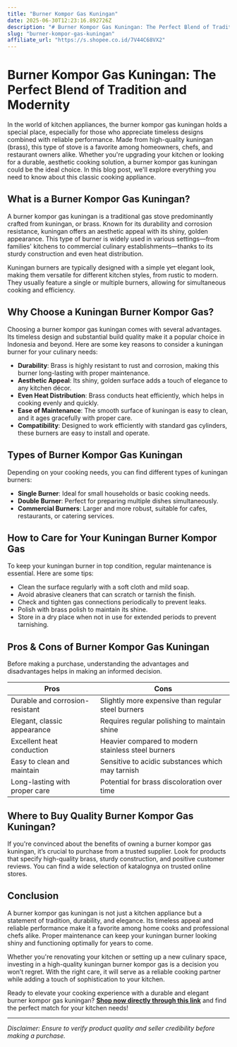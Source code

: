 ```yaml
---
title: "Burner Kompor Gas Kuningan"
date: 2025-06-30T12:23:16.892726Z
description: "# Burner Kompor Gas Kuningan: The Perfect Blend of Tradition and Modernity..."
slug: "burner-kompor-gas-kuningan"
affiliate_url: "https://s.shopee.co.id/7V44C68VX2"
---
```

# Burner Kompor Gas Kuningan: The Perfect Blend of Tradition and Modernity

In the world of kitchen appliances, the burner kompor gas kuningan holds a special place, especially for those who appreciate timeless designs combined with reliable performance. Made from high-quality kuningan (brass), this type of stove is a favorite among homeowners, chefs, and restaurant owners alike. Whether you're upgrading your kitchen or looking for a durable, aesthetic cooking solution, a burner kompor gas kuningan could be the ideal choice. In this blog post, we'll explore everything you need to know about this classic cooking appliance.

## What is a Burner Kompor Gas Kuningan?

A burner kompor gas kuningan is a traditional gas stove predominantly crafted from kuningan, or brass. Known for its durability and corrosion resistance, kuningan offers an aesthetic appeal with its shiny, golden appearance. This type of burner is widely used in various settings—from families' kitchens to commercial culinary establishments—thanks to its sturdy construction and even heat distribution.

Kuningan burners are typically designed with a simple yet elegant look, making them versatile for different kitchen styles, from rustic to modern. They usually feature a single or multiple burners, allowing for simultaneous cooking and efficiency.

## Why Choose a Kuningan Burner Kompor Gas?

Choosing a burner kompor gas kuningan comes with several advantages. Its timeless design and substantial build quality make it a popular choice in Indonesia and beyond. Here are some key reasons to consider a kuningan burner for your culinary needs:

- **Durability**: Brass is highly resistant to rust and corrosion, making this burner long-lasting with proper maintenance.
- **Aesthetic Appeal**: Its shiny, golden surface adds a touch of elegance to any kitchen décor.
- **Even Heat Distribution**: Brass conducts heat efficiently, which helps in cooking evenly and quickly.
- **Ease of Maintenance**: The smooth surface of kuningan is easy to clean, and it ages gracefully with proper care.
- **Compatibility**: Designed to work efficiently with standard gas cylinders, these burners are easy to install and operate.

## Types of Burner Kompor Gas Kuningan

Depending on your cooking needs, you can find different types of kuningan burners:

- **Single Burner**: Ideal for small households or basic cooking needs.
- **Double Burner**: Perfect for preparing multiple dishes simultaneously.
- **Commercial Burners**: Larger and more robust, suitable for cafes, restaurants, or catering services.

## How to Care for Your Kuningan Burner Kompor Gas

To keep your kuningan burner in top condition, regular maintenance is essential. Here are some tips:

- Clean the surface regularly with a soft cloth and mild soap.
- Avoid abrasive cleaners that can scratch or tarnish the finish.
- Check and tighten gas connections periodically to prevent leaks.
- Polish with brass polish to maintain its shine.
- Store in a dry place when not in use for extended periods to prevent tarnishing.

## Pros & Cons of Burner Kompor Gas Kuningan

Before making a purchase, understanding the advantages and disadvantages helps in making an informed decision.

| Pros                                            | Cons                                           |
|-------------------------------------------------|------------------------------------------------|
| Durable and corrosion-resistant               | Slightly more expensive than regular steel burners |
| Elegant, classic appearance                     | Requires regular polishing to maintain shine  |
| Excellent heat conduction                       | Heavier compared to modern stainless steel burners |
| Easy to clean and maintain                     | Sensitive to acidic substances which may tarnish|
| Long-lasting with proper care                  | Potential for brass discoloration over time  |

## Where to Buy Quality Burner Kompor Gas Kuningan?

If you're convinced about the benefits of owning a burner kompor gas kuningan, it’s crucial to purchase from a trusted supplier. Look for products that specify high-quality brass, sturdy construction, and positive customer reviews. You can find a wide selection of katalognya on trusted online stores.

## Conclusion

A burner kompor gas kuningan is not just a kitchen appliance but a statement of tradition, durability, and elegance. Its timeless appeal and reliable performance make it a favorite among home cooks and professional chefs alike. Proper maintenance can keep your kuningan burner looking shiny and functioning optimally for years to come.

Whether you're renovating your kitchen or setting up a new culinary space, investing in a high-quality kuningan burner kompor gas is a decision you won’t regret. With the right care, it will serve as a reliable cooking partner while adding a touch of sophistication to your kitchen.

Ready to elevate your cooking experience with a durable and elegant burner kompor gas kuningan? **[Shop now directly through this link](https://s.shopee.co.id/7V44C68VX2)** and find the perfect match for your kitchen needs!

---

*Disclaimer: Ensure to verify product quality and seller credibility before making a purchase.*